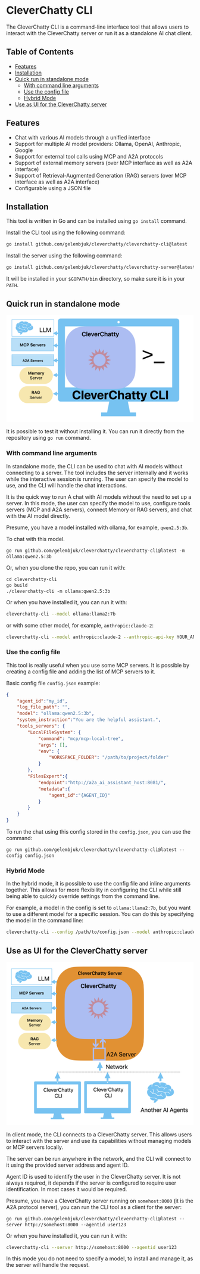 # CleverChatty CLI

The CleverChatty CLI is a command-line interface tool that allows users to interact with the CleverChatty server or run it as a standalone AI chat client.

## Table of Contents

- [Features](#features)
- [Installation](#installation)
- [Quick run in standalone mode](#quick-run-in-standalone-mode)
    - [With command line arguments](#with-command-line-arguments)
    - [Use the config file](#use-the-config-file)
    - [Hybrid Mode](#hybrid-mode)
- [Use as UI for the CleverChatty server](#use-as-ui-for-the-cleverchatty-server)

## Features

- Chat with various AI models through a unified interface
- Support for multiple AI model providers: Ollama, OpenAI, Anthropic, Google
- Support for external tool calls using MCP and A2A protocols
- Support of external memory servers (over MCP interface as well as A2A interface)
- Support of Retrieval-Augmented Generation (RAG) servers (over MCP interface as well as A2A interface)
- Configurable using a JSON file

## Installation

This tool is written in Go and can be installed using `go install` command.

Install the CLI tool using the following command:

```bash
go install github.com/gelembjuk/cleverchatty/cleverchatty-cli@latest
```

Install the server using the following command:

```bash
go install github.com/gelembjuk/cleverchatty/cleverchatty-server@latest
```

It will be installed in your `$GOPATH/bin` directory, so make sure it is in your `PATH`.

## Quick run in standalone mode

![<img src="cleverchatty_cli_standalone.png" width="250"/>](cleverchatty_cli_standalone.png)

It is possible to test it without installing it. You can run it directly from the repository using `go run` command.

### With command line arguments

In standalone mode, the CLI can be used to chat with AI models without connecting to a server. The tool includes the server internally and it works while the interactive session is running. The user can specify the model to use, and the CLI will handle the chat interactions.

It is the quick way to run A chat with AI models without the need to set up a server. In this mode, the user can specify the model to use, configure tools servers (MCP and A2A servers), connect Memory or RAG servers, and chat with the AI model directly.

Presume, you have a model installed with ollama, for example, `qwen2.5:3b`.

To chat with this model.

```
go run github.com/gelembjuk/cleverchatty/cleverchatty-cli@latest -m ollama:qwen2.5:3b
```

Or, when you clone the repo, you can run it with:

```
cd cleverchatty-cli
go build
./cleverchatty-cli -m ollama:qwen2.5:3b
```

Or when you have installed it, you can run it with:

```bash
cleverchatty-cli --model ollama:llama2:7b 
```

or with some other model, for example, `anthropic:claude-2`:

```bash
cleverchatty-cli --model anthropic:claude-2 --anthropic-api-key YOUR_ANTHROPIC_API_KEY
```

### Use the config file

This tool is really useful when you use some MCP servers. It is possible by creating a config file and adding the list of MCP servers to it.

Basic config file `config.json` example:

```json
{
    "agent_id":"my_id",
    "log_file_path": "",
    "model": "ollama:qwen2.5:3b",
    "system_instruction":"You are the helpful assistant.",
    "tools_servers": {
        "LocalFileSystem": {
            "command": "mcp/mcp-local-tree",
            "args": [],
            "env": {
                "WORKSPACE_FOLDER": "/path/to/project/folder"
            }
        },
        "FilesExpert":{
            "endpoint":"http://a2a_ai_assistant_host:8081/",
            "metadata":{
                "agent_id":"{AGENT_ID}"
            }
        }
    }
}
```

To run the chat using this config stored in the `config.json`, you can use the command:

```
go run github.com/gelembjuk/cleverchatty/cleverchatty-cli@latest --config config.json
```

### Hybrid Mode

In the hybrid mode, it is possible to use the config file and inline arguments together. This allows for more flexibility in configuring the CLI while still being able to quickly override settings from the command line.

For example, a model in the config is set to `ollama:llama2:7b`, but you want to use a different model for a specific session. You can do this by specifying the model in the command line:

```bash
cleverchatty-cli --config /path/to/config.json --model anthropic:claude-2 --anthropic-api-key YOUR_ANTHROPIC_API_KEY --agentid user123
```

## Use as UI for the CleverChatty server

![<img src="cleverchatty_cli.png" width="250"/>](cleverchatty_cli.png)

In client mode, the CLI connects to a CleverChatty server. This allows users to interact with the server and use its capabilities without managing models or MCP servers locally.

The server can be run anywhere in the network, and the CLI will connect to it using the provided server address and agent ID. 

Agent ID is used to identify the user in the CleverChatty server. It is not always required, it depends if the server is configured to require user identification. In most cases it would be required.

Presume, you have a CleverChatty server running on `somehost:8000` (it is the A2A protocol server), you can run the CLI tool as a client for the server:

```
go run github.com/gelembjuk/cleverchatty/cleverchatty-cli@latest --server http://somehost:8000 --agentid user123
```

Or when you have installed it, you can run it with:

```bash
cleverchatty-cli --server http://somehost:8000 --agentid user123
```

In this mode you do not need to specify a model, to install and manage it, as the server will handle the request.


